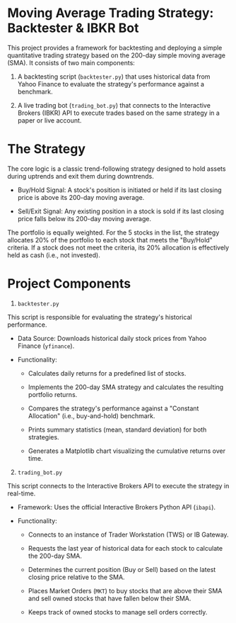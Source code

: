 # Moving Average Trading Strategy: Backtester & IBKR Bot
This project provides a framework for backtesting and deploying a simple quantitative trading strategy based on the 200-day simple moving average (SMA). It consists of two main components:

1. A backtesting script (`backtester.py`) that uses historical data from Yahoo Finance to evaluate the strategy's performance against a benchmark.

2. A live trading bot (`trading_bot.py`) that connects to the Interactive Brokers (IBKR) API to execute trades based on the same strategy in a paper or live account.

# The Strategy
The core logic is a classic trend-following strategy designed to hold assets during uptrends and exit them during downtrends.

- Buy/Hold Signal: A stock's position is initiated or held if its last closing price is above its 200-day moving average.

- Sell/Exit Signal: Any existing position in a stock is sold if its last closing price falls below its 200-day moving average.

The portfolio is equally weighted. For the 5 stocks in the list, the strategy allocates 20% of the portfolio to each stock that meets the "Buy/Hold" criteria. If a stock does not meet the criteria, its 20% allocation is effectively held as cash (i.e., not invested).

# Project Components

1. `backtester.py`

This script is responsible for evaluating the strategy's historical performance.

- Data Source: Downloads historical daily stock prices from Yahoo Finance (`yfinance`).

- Functionality:

  - Calculates daily returns for a predefined list of stocks.

  - Implements the 200-day SMA strategy and calculates the resulting portfolio returns.

  - Compares the strategy's performance against a "Constant Allocation" (i.e., buy-and-hold) benchmark.

  - Prints summary statistics (mean, standard deviation) for both strategies.

  - Generates a Matplotlib chart visualizing the cumulative returns over time.

2. `trading_bot.py`

This script connects to the Interactive Brokers API to execute the strategy in real-time.

- Framework: Uses the official Interactive Brokers Python API (`ibapi`).

- Functionality:

  - Connects to an instance of Trader Workstation (TWS) or IB Gateway.
  
  - Requests the last year of historical data for each stock to calculate the 200-day SMA.
  
  - Determines the current position (Buy or Sell) based on the latest closing price relative to the SMA.
  
  - Places Market Orders (`MKT`) to buy stocks that are above their SMA and sell owned stocks that have fallen below their SMA.
  
  - Keeps track of owned stocks to manage sell orders correctly.
